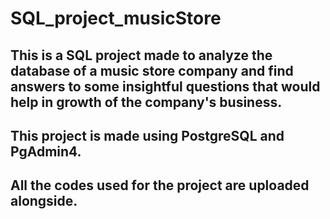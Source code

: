 # SQL_project_musicStore
## This is a SQL project made to analyze the database of a music store company and find answers to some insightful questions that would help in growth of the company's business.
## This project is made using PostgreSQL and PgAdmin4.
## All the codes used for the project are uploaded alongside.
